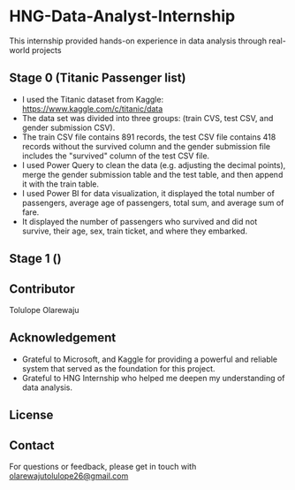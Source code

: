 # HNG-Data-Analyst-Internship
This internship provided hands-on experience in data analysis through real-world projects 
## Stage 0 (Titanic Passenger list)
+ I used the Titanic dataset from Kaggle: https://www.kaggle.com/c/titanic/data 
+ The data set was divided into three groups: (train CVS, test CSV, and gender submission CSV).
+ The train CSV file contains 891 records, the test CSV file contains 418 records without the survived column and the gender submission file includes the "survived" column of the test CSV file.
+ I used Power Query to clean the data (e.g. adjusting the decimal points), merge the gender submission table and the test table, and then append it with the train table.
+ I used Power BI for data visualization, it displayed the total number of passengers, average age of passengers, total sum, and average sum of fare.
+ It displayed the number of passengers who survived and did not survive, their age, sex, train ticket, and where they embarked.

## Stage 1 ()


## Contributor
Tolulope Olarewaju
## Acknowledgement
+ Grateful to Microsoft, and Kaggle for providing a powerful and reliable system that served as the foundation for this project.
+ Grateful to HNG Internship who helped me deepen my understanding of data analysis.
## License 
## Contact 
For questions or feedback, please get in touch with olarewajutolulope26@gmail.com
